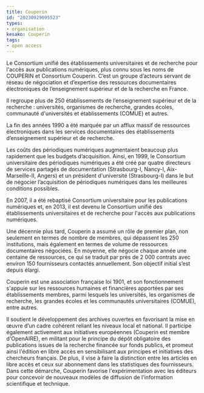 ```yaml
---
title: Couperin
id: "20230929095523"
types:
- organisation
kesako: Couperin
tags:
- open access
---
```

Le Consortium unifié des établissements universitaires et de recherche pour l'accès aux publications numériques, plus connu sous les noms de COUPERIN et Consortium Couperin. C’est un groupe d’acteurs servant de réseau de négociation et d’expertise des ressources documentaires électroniques de l’enseignement supérieur et de la recherche en France.

Il regroupe plus de 250 établissements de l’enseignement supérieur et de la recherche : universités, organismes de recherche, grandes écoles, communauté d'universités et établissements (COMUE) et autres.

La fin des années 1990 a été marquée par un afflux massif de ressources électroniques dans les services documentaires des établissements d’enseignement supérieur et de recherche.

Les coûts des périodiques numériques augmentaient beaucoup plus rapidement que les budgets d’acquisition. Ainsi, en 1999, le Consortium universitaire des périodiques numériques a été créé par quatre directeurs de services partagés de documentation (Strasbourg-I, Nancy-I, Aix-Marseille-II, Angers) et un président d'université (Strasbourg-I) dans le but de négocier l’acquisition de périodiques numériques dans les meilleures conditions possibles.

En 2007, il a été rebaptisé Consortium universitaire pour les publications numériques et, en 2013, il est devenu le Consortium unifié des établissements universitaires et de recherche pour l'accès aux publications numériques.

Une décennie plus tard, Couperin a assumé un rôle de premier plan, non seulement en termes de nombre de membres, qui dépassent les 250 institutions, mais également en termes de volume de ressources documentaires négociées. En moyenne, elle négocie chaque année une centaine de ressources, ce qui se traduit par près de 2 000 contrats avec environ 150 fournisseurs contactés annuellement. Son objectif initial s’est depuis élargi.

Couperin est une association française loi 1901, et son fonctionnement s'appuie sur les ressources humaines et financières apportées par ses établissements membres, parmi lesquels les universités, les organismes de recherche, les grandes écoles et les communautés universitaires (COMUE), entre autres.

Il soutient le développement des archives ouvertes en favorisant la mise en œuvre d’un cadre cohérent reliant les niveaux local et national. Il participe également activement aux initiatives européennes (Couperin est membre d'OpenAIRE), en militant pour le principe du dépôt obligatoire des publications issues de la recherche financée sur fonds publics, et promeut ainsi l'édition en libre accès en sensibilisant aux principes et initiatives des chercheurs français. De plus, il vise à faire la distinction entre les articles en libre accès et ceux sur abonnement dans les statistiques des fournisseurs. Dans cette démarche, Couperin favorise l'expérimentation avec les éditeurs pour concevoir de nouveaux modèles de diffusion de l'information scientifique et technique.
